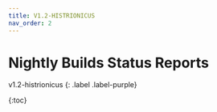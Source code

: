 ```yaml
---
title: V1.2-HISTRIONICUS
nav_order: 2
---
```


# Nightly Builds Status Reports
v1.2-histrionicus
{: .label .label-purple}

{:toc}